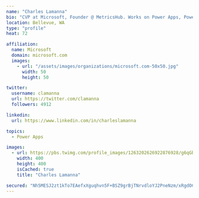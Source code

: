 ```yaml
---
name: "Charles Lamanna"
bio: "CVP at Microsoft, Founder @ MetricsHub. Works on Power Apps, Power Automate, Power Virtual Agent, Common Data Service and Dynamics 365."
location: Bellevue, WA
type: "profile"
heat: 72

affiliation:
  name: Microsoft
  domain: microsoft.com
  images:
    - url: "/assets/images/organizations/microsoft.com-50x50.jpg"
      width: 50
      height: 50

twitter:
  username: clamanna
  url: https://twitter.com/clamanna
  followers: 4912

linkedin:
  url: https://www.linkedin.com/in/charleslamanna

topics:
  - Power Apps

images:
  - url: https://pbs.twimg.com/profile_images/1263202626922876928/g6qGbHZ-_400x400.jpg
    width: 400
    height: 400
    isCached: true
    title: "Charles Lamanna"

secured: "Nh5MESJ2zt1kTo7EAefxXguqhvn5F+BSZ9grBjTNrvdloYJ2PneNzm/xRgdOCq6+8cgLkHpnMjDz35BLJ19oCv/wlswmjTC5gpFmd8QsGjYKo+MgKMnuvxz27E3AuKhnyyb5DZihS4VKPMxMZ2w9zDEj4e9J4wDc7xZXLF6FGFP4QMVvpfhahE38zCAfm4cvKTZeTB8JPYRfCl9y6LMMaU6SfAQJY88MKH3mUg/7Jxav+oXrnMj6wMiu8h9Jsd6vbc8M71JZk0Bhry474EwuoBZT2j+UmYBx9zrMf31H+2fDU713Ae/2acNkQrHpLFK08iqLjLzOM+Cv1hPro/M7aAcvBE6/jfvUYp0DvXmNnZwwpmwjXORP3PJ08O+Pug4Fa1Uknkt22rEw7zGfliSm5raEvWOon9YxL0TyzMOCBaA=;+XbnZ1EEL6tciTQ8nFogJg=="
---
```


